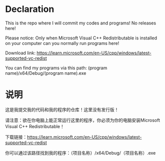 # Declaration
This is the repo where I will commit my codes and programs! No releases here!

Please notice: Only when Microsoft Visual C++ Redistributable is installed on your computer can you normally run programs here!

Download link: https://learn.microsoft.com/en-US/cpp/windows/latest-supported-vc-redist

You can find my programs via this path: (program name)/x64/Debug/(program name).exe

# 说明
这是我提交我的代码和我的程序的仓库！这里没有发行版！

请注意：欲在你电脑上能正常运行这里的程序，你必须为你的电脑安装Microsoft Visual C++ Redistributable！

下载链接：https://learn.microsoft.com/en-US/cpp/windows/latest-supported-vc-redist

你可以通过该路径找到我的程序：（项目名称）/x64/Debug/（项目名称）.exe

